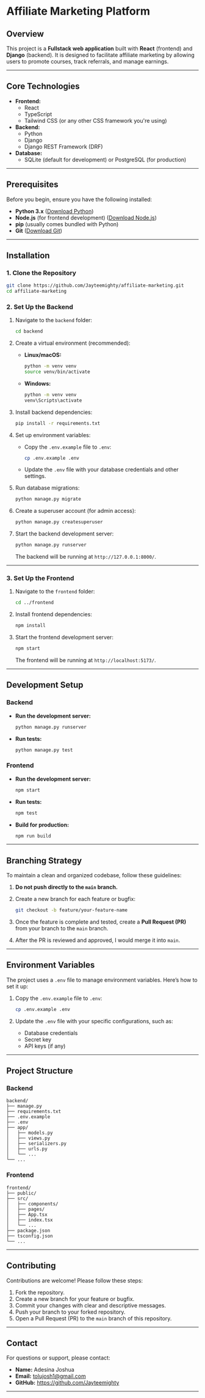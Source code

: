 
# Affiliate Marketing Platform

## **Overview**

This project is a **Fullstack web application** built with **React** (frontend) and **Django** (backend). It is designed to facilitate affiliate marketing by allowing users to promote courses, track referrals, and manage earnings.

---

## **Core Technologies**

- **Frontend:**
  - React
  - TypeScript
  - Tailwind CSS (or any other CSS framework you're using)
- **Backend:**
  - Python
  - Django
  - Django REST Framework (DRF)
- **Database:**
  - SQLite (default for development) or PostgreSQL (for production)

---

## **Prerequisites**

Before you begin, ensure you have the following installed:

- **Python 3.x** ([Download Python](https://www.python.org/downloads/))
- **Node.js** (for frontend development) ([Download Node.js](https://nodejs.org/))
- **pip** (usually comes bundled with Python)
- **Git** ([Download Git](https://git-scm.com/))

---

## **Installation**

### **1. Clone the Repository**

```bash
git clone https://github.com/Jayteemighty/affiliate-marketing.git
cd affiliate-marketing
```

### **2. Set Up the Backend**

1. Navigate to the `backend` folder:

   ```bash
   cd backend
   ```

2. Create a virtual environment (recommended):

   - **Linux/macOS:**

     ```bash
     python -m venv venv
     source venv/bin/activate
     ```

   - **Windows:**

     ```bash
     python -m venv venv
     venv\Scripts\activate
     ```

3. Install backend dependencies:

   ```bash
   pip install -r requirements.txt
   ```

4. Set up environment variables:

   - Copy the `.env.example` file to `.env`:

     ```bash
     cp .env.example .env
     ```

   - Update the `.env` file with your database credentials and other settings.

5. Run database migrations:

   ```bash
   python manage.py migrate
   ```

6. Create a superuser account (for admin access):

   ```bash
   python manage.py createsuperuser
   ```

7. Start the backend development server:

   ```bash
   python manage.py runserver
   ```

   The backend will be running at `http://127.0.0.1:8000/`.

---

### **3. Set Up the Frontend**

1. Navigate to the `frontend` folder:

   ```bash
   cd ../frontend
   ```

2. Install frontend dependencies:

   ```bash
   npm install
   ```

3. Start the frontend development server:

   ```bash
   npm start
   ```

   The frontend will be running at `http://localhost:5173/`.

---

## **Development Setup**

### **Backend**

- **Run the development server:**

  ```bash
  python manage.py runserver
  ```

- **Run tests:**

  ```bash
  python manage.py test
  ```

### **Frontend**

- **Run the development server:**

  ```bash
  npm start
  ```

- **Run tests:**

  ```bash
  npm test
  ```

- **Build for production:**

  ```bash
  npm run build
  ```

---

## **Branching Strategy**

To maintain a clean and organized codebase, follow these guidelines:

1. **Do not push directly to the `main` branch.**
2. Create a new branch for each feature or bugfix:

   ```bash
   git checkout -b feature/your-feature-name
   ```

3. Once the feature is complete and tested, create a **Pull Request (PR)** from your branch to the `main` branch.
4. After the PR is reviewed and approved, I would merge it into `main`.

---

## **Environment Variables**

The project uses a `.env` file to manage environment variables. Here’s how to set it up:

1. Copy the `.env.example` file to `.env`:

   ```bash
   cp .env.example .env
   ```

2. Update the `.env` file with your specific configurations, such as:

   - Database credentials
   - Secret key
   - API keys (if any)

---

## **Project Structure**

### **Backend**

```
backend/
├── manage.py
├── requirements.txt
├── .env.example
├── .env
├── app/
│   ├── models.py
│   ├── views.py
│   ├── serializers.py
│   ├── urls.py
│   └── ...
└── ...
```

### **Frontend**

```
frontend/
├── public/
├── src/
│   ├── components/
│   ├── pages/
│   ├── App.tsx
│   ├── index.tsx
│   └── ...
├── package.json
├── tsconfig.json
└── ...
```

---

## **Contributing**

Contributions are welcome! Please follow these steps:

1. Fork the repository.
2. Create a new branch for your feature or bugfix.
3. Commit your changes with clear and descriptive messages.
4. Push your branch to your forked repository.
5. Open a Pull Request (PR) to the `main` branch of this repository.

---

## **Contact**

For questions or support, please contact:

- **Name:** Adesina Joshua
- **Email:** tolujosh1@gmail.com
- **GitHub:** https://github.com/Jayteemighty

---
